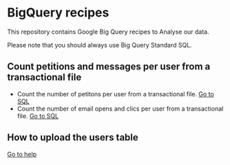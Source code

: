 # BigQuery recipes

This repository contains Google Big Query recipes to Analyse our data.

Please note that you should always use Big Query Standard SQL.

## Count petitions and messages per user from a transactional file

* Count the number of petitons per user from a transactional file. [Go to SQL](count-petitions-per-user-from-transactional.sql)
* Count the number of email opens and clics per user from a transactional file. [Go to SQL](count-messages-per-user-from-transactional.sql)

## How to upload the users table

[Go to help](upload-users-table.md)
